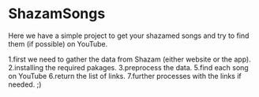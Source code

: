 # ShazamSongs

Here we have a simple project to get your shazamed songs and try to find them (if possible) on YouTube.

1.first we need to gather the data from Shazam (either website or the app).
2.installing the required pakages.
3.preprocess the data.
5.find each song on YouTube
6.return the list of links.
7.further processes with the links if needed. ;)
